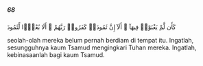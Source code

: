 ##### 68

<span class="ayah">كَأَن لَّمْ يَغْنَوْا۟ فِيهَآ ۗ أَلَآ إِنَّ ثَمُودَا۟ كَفَرُوا۟ رَبَّهُمْ ۗ أَلَا بُعْدًۭا لِّثَمُودَ</span>

<span class="ayah_translation">seolah-olah mereka belum pernah berdiam di tempat itu. Ingatlah, sesungguhnya kaum Tsamud mengingkari Tuhan mereka. Ingatlah, kebinasaanlah bagi kaum Tsamud.</span>
